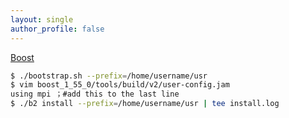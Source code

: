 ```yaml
---
layout: single
author_profile: false
---
```


[Boost](http://www.boost.org/)
```bash
$ ./bootstrap.sh --prefix=/home/username/usr
$ vim boost_1_55_0/tools/build/v2/user-config.jam
using mpi ；#add this to the last line
$ ./b2 install --prefix=/home/username/usr | tee install.log
```
